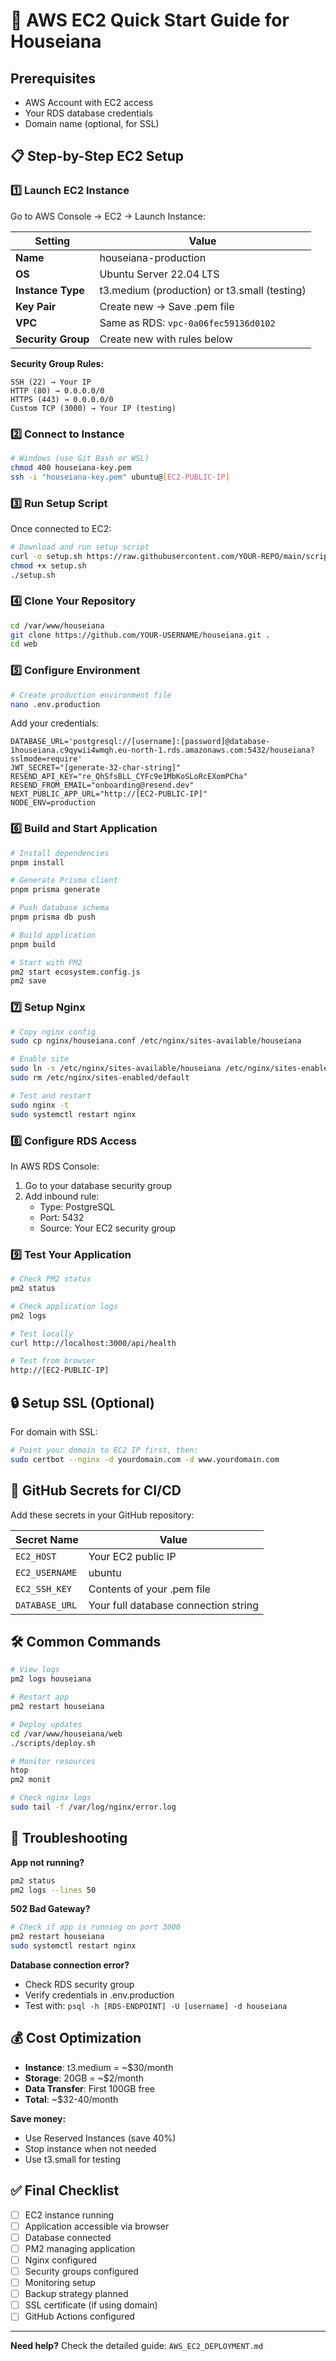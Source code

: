 # 🚀 AWS EC2 Quick Start Guide for Houseiana

## Prerequisites
- AWS Account with EC2 access
- Your RDS database credentials
- Domain name (optional, for SSL)

## 📋 Step-by-Step EC2 Setup

### 1️⃣ Launch EC2 Instance

Go to AWS Console → EC2 → Launch Instance:

| Setting | Value |
|---------|-------|
| **Name** | houseiana-production |
| **OS** | Ubuntu Server 22.04 LTS |
| **Instance Type** | t3.medium (production) or t3.small (testing) |
| **Key Pair** | Create new → Save .pem file |
| **VPC** | Same as RDS: `vpc-0a06fec59136d0102` |
| **Security Group** | Create new with rules below |

**Security Group Rules:**
```
SSH (22) → Your IP
HTTP (80) → 0.0.0.0/0
HTTPS (443) → 0.0.0.0/0
Custom TCP (3000) → Your IP (testing)
```

### 2️⃣ Connect to Instance

```bash
# Windows (use Git Bash or WSL)
chmod 400 houseiana-key.pem
ssh -i "houseiana-key.pem" ubuntu@[EC2-PUBLIC-IP]
```

### 3️⃣ Run Setup Script

Once connected to EC2:

```bash
# Download and run setup script
curl -o setup.sh https://raw.githubusercontent.com/YOUR-REPO/main/scripts/ec2-setup.sh
chmod +x setup.sh
./setup.sh
```

### 4️⃣ Clone Your Repository

```bash
cd /var/www/houseiana
git clone https://github.com/YOUR-USERNAME/houseiana.git .
cd web
```

### 5️⃣ Configure Environment

```bash
# Create production environment file
nano .env.production
```

Add your credentials:
```env
DATABASE_URL='postgresql://[username]:[password]@database-1houseiana.c9qywii4wmqh.eu-north-1.rds.amazonaws.com:5432/houseiana?sslmode=require'
JWT_SECRET="[generate-32-char-string]"
RESEND_API_KEY="re_QhSfsBLL_CYFc9e1MbKoSLoRcEXomPCha"
RESEND_FROM_EMAIL="onboarding@resend.dev"
NEXT_PUBLIC_APP_URL="http://[EC2-PUBLIC-IP]"
NODE_ENV=production
```

### 6️⃣ Build and Start Application

```bash
# Install dependencies
pnpm install

# Generate Prisma client
pnpm prisma generate

# Push database schema
pnpm prisma db push

# Build application
pnpm build

# Start with PM2
pm2 start ecosystem.config.js
pm2 save
```

### 7️⃣ Setup Nginx

```bash
# Copy nginx config
sudo cp nginx/houseiana.conf /etc/nginx/sites-available/houseiana

# Enable site
sudo ln -s /etc/nginx/sites-available/houseiana /etc/nginx/sites-enabled/
sudo rm /etc/nginx/sites-enabled/default

# Test and restart
sudo nginx -t
sudo systemctl restart nginx
```

### 8️⃣ Configure RDS Access

In AWS RDS Console:
1. Go to your database security group
2. Add inbound rule:
   - Type: PostgreSQL
   - Port: 5432
   - Source: Your EC2 security group

### 9️⃣ Test Your Application

```bash
# Check PM2 status
pm2 status

# Check application logs
pm2 logs

# Test locally
curl http://localhost:3000/api/health

# Test from browser
http://[EC2-PUBLIC-IP]
```

## 🔒 Setup SSL (Optional)

For domain with SSL:

```bash
# Point your domain to EC2 IP first, then:
sudo certbot --nginx -d yourdomain.com -d www.yourdomain.com
```

## 📝 GitHub Secrets for CI/CD

Add these secrets in your GitHub repository:

| Secret Name | Value |
|------------|-------|
| `EC2_HOST` | Your EC2 public IP |
| `EC2_USERNAME` | ubuntu |
| `EC2_SSH_KEY` | Contents of your .pem file |
| `DATABASE_URL` | Your full database connection string |

## 🛠 Common Commands

```bash
# View logs
pm2 logs houseiana

# Restart app
pm2 restart houseiana

# Deploy updates
cd /var/www/houseiana/web
./scripts/deploy.sh

# Monitor resources
htop
pm2 monit

# Check nginx logs
sudo tail -f /var/log/nginx/error.log
```

## 🚨 Troubleshooting

**App not running?**
```bash
pm2 status
pm2 logs --lines 50
```

**502 Bad Gateway?**
```bash
# Check if app is running on port 3000
pm2 restart houseiana
sudo systemctl restart nginx
```

**Database connection error?**
- Check RDS security group
- Verify credentials in .env.production
- Test with: `psql -h [RDS-ENDPOINT] -U [username] -d houseiana`

## 💰 Cost Optimization

- **Instance**: t3.medium = ~$30/month
- **Storage**: 20GB = ~$2/month
- **Data Transfer**: First 100GB free
- **Total**: ~$32-40/month

**Save money:**
- Use Reserved Instances (save 40%)
- Stop instance when not needed
- Use t3.small for testing

## ✅ Final Checklist

- [ ] EC2 instance running
- [ ] Application accessible via browser
- [ ] Database connected
- [ ] PM2 managing application
- [ ] Nginx configured
- [ ] Security groups configured
- [ ] Monitoring setup
- [ ] Backup strategy planned
- [ ] SSL certificate (if using domain)
- [ ] GitHub Actions configured

---

**Need help?** Check the detailed guide: `AWS_EC2_DEPLOYMENT.md`
